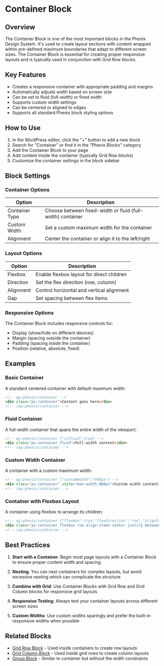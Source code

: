# Container Block

## Overview

The Container Block is one of the most important blocks in the Phenix Design System. It's used to create layout sections with content wrapped within pre-defined maximum boundaries that adapt to different screen sizes. The Container Block is essential for creating proper responsive layouts and is typically used in conjunction with Grid Row blocks.

<!-- Image placeholder for Container Block -->

## Key Features

- Creates a responsive container with appropriate padding and margins
- Automatically adjusts width based on screen size
- Can be set to fluid (full-width) or fixed width
- Supports custom width settings
- Can be centered or aligned to edges
- Supports all standard Phenix block styling options

## How to Use

1. In the WordPress editor, click the "+" button to add a new block
2. Search for "Container" or find it in the "Phenix Blocks" category
3. Add the Container Block to your page
4. Add content inside the container (typically Grid Row blocks)
5. Customize the container settings in the block sidebar

## Block Settings

### Container Options

| Option | Description |
|--------|-------------|
| Container Type | Choose between fixed-width or fluid (full-width) container |
| Custom Width | Set a custom maximum width for the container |
| Alignment | Center the container or align it to the left/right |

### Layout Options

| Option | Description |
|--------|-------------|
| Flexbox | Enable flexbox layout for direct children |
| Direction | Set the flex direction (row, column) |
| Alignment | Control horizontal and vertical alignment |
| Gap | Set spacing between flex items |

### Responsive Options

The Container Block includes responsive controls for:

- Display (show/hide on different devices)
- Margin (spacing outside the container)
- Padding (spacing inside the container)
- Position (relative, absolute, fixed)

## Examples

### Basic Container

A standard centered container with default maximum width:

```html
<!-- wp:phenix/container -->
<div class="px-container">Content goes here</div>
<!-- /wp:phenix/container -->
```

### Fluid Container

A full-width container that spans the entire width of the viewport:

```html
<!-- wp:phenix/container {"isFluid":true} -->
<div class="px-container fluid">Full-width content</div>
<!-- /wp:phenix/container -->
```

### Custom Width Container

A container with a custom maximum width:

```html
<!-- wp:phenix/container {"customWidth":"800px"} -->
<div class="px-container" style="max-width:800px">Custom width content</div>
<!-- /wp:phenix/container -->
```

### Container with Flexbox Layout

A container using flexbox to arrange its children:

```html
<!-- wp:phenix/container {"flexbox":true,"flexDirection":"row","alignItems":"center","justifyContent":"space-between"} -->
<div class="px-container flexbox row align-items-center justify-between">Flex content</div>
<!-- /wp:phenix/container -->
```

## Best Practices

1. **Start with a Container**: Begin most page layouts with a Container Block to ensure proper content width and spacing

2. **Nesting**: You can nest containers for complex layouts, but avoid excessive nesting which can complicate the structure

3. **Combine with Grid**: Use Container Blocks with Grid Row and Grid Column blocks for responsive grid layouts

4. **Responsive Testing**: Always test your container layouts across different screen sizes

5. **Custom Widths**: Use custom widths sparingly and prefer the built-in responsive widths when possible

## Related Blocks

- [Grid Row Block](./grid-row-block.md) - Used inside containers to create row layouts
- [Grid Column Block](./grid-column-block.md) - Used inside grid rows to create column layouts
- [Group Block](./group-block.md) - Similar to container but without the width constraints

